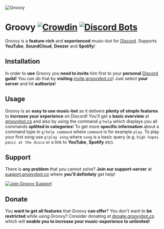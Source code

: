 ![Groovy](https://cdn.groovybot.co/images/readme.png)

# Groovy [![Crowdin](https://d322cqt584bo4o.cloudfront.net/groovy/localized.svg)](https://i18n.groovybot.co/project/groovy) [![Discord Bots](https://discordbots.org/api/widget/status/402116404301660181.svg?noavatar=true)](https://discordbots.org/bot/402116404301660181)

Groovy is a **feature-rich** and **experienced** music-bot for [Discord](https://discord.gg). Supports **YouTube**, **SoundCloud**, **Deezer** and **Spotify**!

## Installation

In order to **use** Groovy you **need to invite** him first to your **personal** [Discord](https://discord.gg) **guild**! You can do that by **visiting** [invite.groovybot.co](https://invite.groovybot.co)! Just select **your server** and hit **authorize**!

## Usage

Groovy is an **easy to use music-bot** as it delivers **plenty of simple features** to **increase your experience** on Discord! You'll get a **basic overview** at [groovybot.co](https://groovybot.co) and also by using the command `g!help` which displays you all commands **splitted in categories**! To get more **specific information** about a command type in `g!help command` where `command` is for example `play`. To play your first song use `g!play song` where `song` is a basic query (e.g. `high hopes panic at the disco` or a link to **YouTube**, **Spotify** etc).

## Support

There is **any problem** that you cannot solve? **Join our support-server** at [support.groovybot.co](https://support.groovybot.co) where **you'll definitely** get help!

[![Join Groovy Support](https://discordapp.com/api/guilds/403882830225997825/embed.png?style=banner2)](https://support.groovybot.co)

## Donate

You **want to get all features** that Groovy **can offer**? You don't want to **be restricted** while using Groovy? Consider donating at [donate.groovybot.co](https://donate.groovybot.co) which will **enable you to increase your music-experience to unlimited**!
